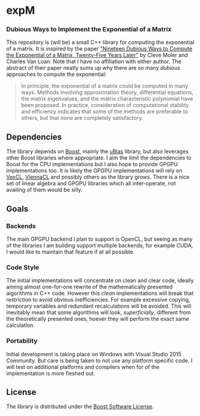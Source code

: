 # expM

### Dubious Ways to Implement the Exponential of a Matrix

This repository is (will be) a small C++ library for computing the exponential of a matrix. It is inspired by the paper ["Nineteen Dubious Ways to Compute the Exponential of a Matrix, Twenty-Five Years Later"](<http://citeseerx.ist.psu.edu/viewdoc/summary?doi=10.1.1.129.9283>) by Cleve Moler and Charles Van Loan. Note that I have no affiliation with either author. The abstract of their paper neatly sums up why there are so many *dubious* approaches to compute the exponential:

>In principle, the exponential of a matrix could be computed in many ways. Methods involving
approximation theory, differential equations, the matrix eigenvalues, and the matrix
characteristic polynomial have been proposed. In practice, consideration of computational
stability and efficiency indicates that some of the methods are preferable to others, but
that none are completely satisfactory.

## Dependencies

The library depends on [Boost](<http://www.boost.org>), mainly the [uBlas](<http://www.boost.org/doc/libs/release/libs/numeric/ublas/>) library, but also leverages other Boost libraries where appropriate. I aim the limit the dependencies to Boost for the CPU implementations but I also hope to provide GPGPU implementations too. It is likely the GPGPU implementations will rely on [VexCL](<https://github.com/ddemidov/vexcl>), [ViennaCL](<http://viennacl.sourceforge.net/index.html>) and possibly others as the library grows. There is a nice set of linear algebra and GPGPU libraries which all inter-operate, not availing of them would be silly.

## Goals

### Backends
The main GPGPU backend I plan to support is OpenCL, but seeing as many of the libraries I am building support multiple backends, for example CUDA, I would like to maintain that feature if at all possible.

### Code Style
The initial implementations will concentrate on clean and clear code, ideally aiming almost one-for-one rewrite of the mathematically presented algorithms in C++ code. However this *clean* implementations will break that restriction to avoid obvious inefficiencies. For example excessive copying, temporary variables and redundant recalculations will be avoided. This will inevitably mean that some algorithms will look, *superficially*, different from the theoretically presented ones, hoever they will perform the exact same calculation.

### Portability
Initial development is taking place on Windows with Visual Studio 2015 Community. But care is being taken to not use any platform specific code. I will test on additional platforms and compilers when for of the implementation is more fleshed out.

## License

The library is distributed under the [Boost Software License](<http://www.boost.org/users/license.html>).
